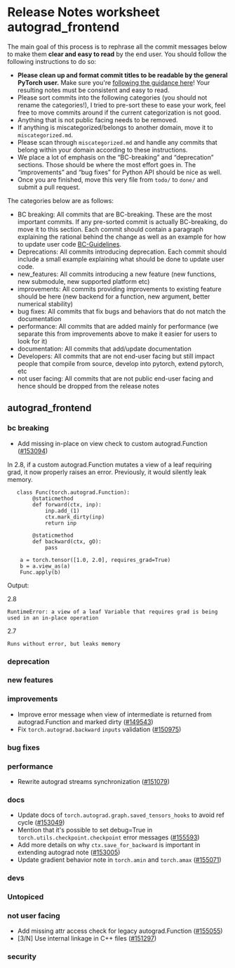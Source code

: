 
# Release Notes worksheet autograd_frontend

The main goal of this process is to rephrase all the commit messages below to make them **clear and easy to read** by the end user. You should follow the following instructions to do so:

* **Please clean up and format commit titles to be readable by the general PyTorch user.** Make sure you're [following the guidance here](https://docs.google.com/document/d/14OmgGBr1w6gl1VO47GGGdwrIaUNr92DFhQbY_NEk8mQ/edit)! Your resulting notes must be consistent and easy to read.
* Please sort commits into the following categories (you should not rename the categories!), I tried to pre-sort these to ease your work, feel free to move commits around if the current categorization is not good.
* Anything that is not public facing needs to be removed.
* If anything is miscategorized/belongs to another domain, move it to `miscategorized.md`.
* Please scan through `miscategorized.md` and handle any commits that belong within your domain according to these instructions.
* We place a lot of emphasis on the “BC-breaking” and “deprecation” sections. Those should be where the most effort goes in. The “improvements” and “bug fixes” for Python API should be nice as well.
* Once you are finished, move this very file from `todo/` to `done/` and submit a pull request.

The categories below are as follows:

* BC breaking: All commits that are BC-breaking. These are the most important commits. If any pre-sorted commit is actually BC-breaking, do move it to this section. Each commit should contain a paragraph explaining the rational behind the change as well as an example for how to update user code [BC-Guidelines](https://docs.google.com/document/d/14OmgGBr1w6gl1VO47GGGdwrIaUNr92DFhQbY_NEk8mQ/edit#heading=h.a9htwgvvec1m).
* Deprecations: All commits introducing deprecation. Each commit should include a small example explaining what should be done to update user code.
* new_features: All commits introducing a new feature (new functions, new submodule, new supported platform etc)
* improvements: All commits providing improvements to existing feature should be here (new backend for a function, new argument, better numerical stability)
* bug fixes: All commits that fix bugs and behaviors that do not match the documentation
* performance: All commits that are added mainly for performance (we separate this from improvements above to make it easier for users to look for it)
* documentation: All commits that add/update documentation
* Developers: All commits that are not end-user facing but still impact people that compile from source, develop into pytorch, extend pytorch, etc
* not user facing: All commits that are not public end-user facing and hence should be dropped from the release notes

## autograd_frontend
### bc breaking
- Add missing in-place on view check to custom autograd.Function ([#153094](https://github.com/pytorch/pytorch/pull/153094))

In 2.8, if a custom autograd.Function mutates a view of a leaf requiring grad,
it now properly raises an error. Previously, it would silently leak memory.
```
   class Func(torch.autograd.Function):
        @staticmethod
        def forward(ctx, inp):
            inp.add_(1)
            ctx.mark_dirty(inp)
            return inp

        @staticmethod
        def backward(ctx, gO):
            pass

    a = torch.tensor([1.0, 2.0], requires_grad=True)
    b = a.view_as(a)
    Func.apply(b)
```
Output:

2.8
```
RuntimeError: a view of a leaf Variable that requires grad is being used in an in-place operation
```
2.7
```
Runs without error, but leaks memory
```

### deprecation
### new features
### improvements
- Improve error message when view of intermediate is returned from autograd.Function and marked dirty ([#149543](https://github.com/pytorch/pytorch/pull/149543))
- Fix `torch.autograd.backward` `inputs` validation ([#150975](https://github.com/pytorch/pytorch/pull/150975))

### bug fixes
### performance
- Rewrite autograd streams synchronization ([#151079](https://github.com/pytorch/pytorch/pull/151079))
### docs
- Update docs of `torch.autograd.graph.saved_tensors_hooks` to avoid ref cycle ([#153049](https://github.com/pytorch/pytorch/pull/153049))
- Mention that it's possible to set debug=True in `torch.utils.checkpoint.checkpoint` error messages ([#155593](https://github.com/pytorch/pytorch/pull/155593))
- Add more details on why `ctx.save_for_backward` is important in extending autograd note ([#153005](https://github.com/pytorch/pytorch/pull/153005))
- Update gradient behavior note in `torch.amin` and `torch.amax` ([#155071](https://github.com/pytorch/pytorch/pull/155071))

### devs
### Untopiced
### not user facing
- Add missing attr access check for legacy autograd.Function ([#155055](https://github.com/pytorch/pytorch/pull/155055))
- [3/N] Use internal linkage in C++ files  ([#151297](https://github.com/pytorch/pytorch/pull/151297))

### security
